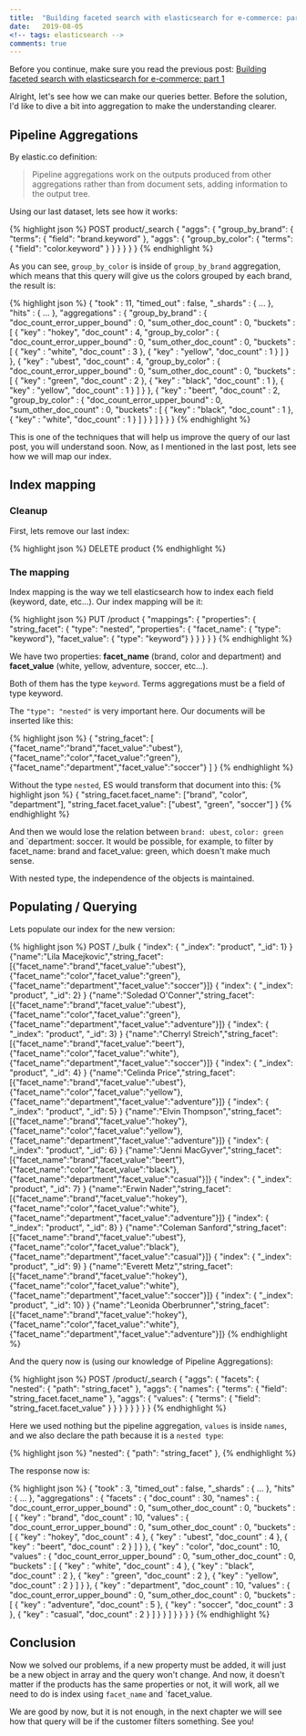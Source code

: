 ```yaml
---
title:  "Building faceted search with elasticsearch for e-commerce: part 2"
date:   2019-08-05
<!-- tags: elasticsearch -->
comments: true
---
```


Before you continue, make sure you read the previous post: [Building faceted search with elasticsearch for e-commerce: part 1]({{site.url}}{{site.baseurl}}/building-faceted-search-with-elasticsearch-for-e-commerce-part-1)

Alright, let's see how we can make our queries better. Before the solution, I'd like to dive a bit into aggregation to make the understanding clearer.

## Pipeline Aggregations

By elastic.co definition:

> Pipeline aggregations work on the outputs produced from other aggregations rather than from document sets, adding information to the output tree.

Using our last dataset, lets see how it works:

{% highlight json %}
POST product/_search
{
  "aggs": {
    "group_by_brand": {
      "terms": { "field": "brand.keyword" },
      "aggs": {
        "group_by_color": {
          "terms": { "field": "color.keyword" }
        }
      }
    }
  }
}
{% endhighlight %}

As you can see, `group_by_color` is inside of `group_by_brand` aggregation, which means that this query will give us the colors grouped by each brand, the result is:

{% highlight json %}
{
  "took" : 11,
  "timed_out" : false,
  "_shards" : { ... },
  "hits" : { ... },
  "aggregations" : {
    "group_by_brand" : {
      "doc_count_error_upper_bound" : 0,
      "sum_other_doc_count" : 0,
      "buckets" : [
        {
          "key" : "hokey",
          "doc_count" : 4,
          "group_by_color" : {
            "doc_count_error_upper_bound" : 0,
            "sum_other_doc_count" : 0,
            "buckets" : [
              {
                "key" : "white",
                "doc_count" : 3
              },
              {
                "key" : "yellow",
                "doc_count" : 1
              }
            ]
          }
        },
        {
          "key" : "ubest",
          "doc_count" : 4,
          "group_by_color" : {
            "doc_count_error_upper_bound" : 0,
            "sum_other_doc_count" : 0,
            "buckets" : [
              {
                "key" : "green",
                "doc_count" : 2
              },
              {
                "key" : "black",
                "doc_count" : 1
              },
              {
                "key" : "yellow",
                "doc_count" : 1
              }
            ]
          }
        },
        {
          "key" : "beert",
          "doc_count" : 2,
          "group_by_color" : {
            "doc_count_error_upper_bound" : 0,
            "sum_other_doc_count" : 0,
            "buckets" : [
              {
                "key" : "black",
                "doc_count" : 1
              },
              {
                "key" : "white",
                "doc_count" : 1
              }
            ]
          }
        }
      ]
    }
  }
}
{% endhighlight %}


This is one of the techniques that will help us improve the query of our last post, you will understand soon. Now, as I mentioned in the last post, lets see how we will map our index.

## Index mapping

### Cleanup

First, lets remove our last index:

{% highlight json %}
DELETE product
{% endhighlight %}

### The mapping

Index mapping is the way we tell elasticsearch how to index each field (keyword, date, etc...). Our index mapping will be it:

{% highlight json %}
PUT /product
{
  "mappings": {
    "properties": {
      "string_facet": {
        "type": "nested",
        "properties": {
          "facet_name": { "type": "keyword"},
          "facet_value": { "type": "keyword"}
        }
      }
    }
  }
}
{% endhighlight %}

We have two properties: __facet_name__ (brand, color and department) and __facet_value__ (white, yellow, adventure, soccer, etc...).

Both of them has the type `keyword`. Terms aggregations must be a field of type keyword.

The `"type": "nested"` is very important here. Our documents will be inserted like this:

{% highlight json %}
{
  "string_facet":
    [
      {"facet_name":"brand","facet_value":"ubest"},
      {"facet_name":"color","facet_value":"green"},
      {"facet_name":"department","facet_value":"soccer"}
    ]
}
{% endhighlight %}

Without the type `nested`, ES would transform that document into this:
{% highlight json %}
{
  "string_facet.facet_name": ["brand", "color", "department"],
  "string_facet.facet_value": ["ubest", "green", "soccer"]
}
{% endhighlight %}

And then we would lose the relation between `brand: ubest`, `color: green` and `department: soccer. It would be possible, for example, to filter by facet_name: brand and facet_value: green, which doesn't make much sense.

With nested type, the independence of the objects is maintained.

## Populating / Querying

Lets populate our index for the new version:

{% highlight json %}
POST /_bulk
{ "index": { "_index": "product", "_id": 1} }
{"name":"Lila Macejkovic","string_facet":[{"facet_name":"brand","facet_value":"ubest"},{"facet_name":"color","facet_value":"green"},{"facet_name":"department","facet_value":"soccer"}]}
{ "index": { "_index": "product", "_id": 2} }
{"name":"Soledad O'Conner","string_facet":[{"facet_name":"brand","facet_value":"ubest"},{"facet_name":"color","facet_value":"green"},{"facet_name":"department","facet_value":"adventure"}]}
{ "index": { "_index": "product", "_id": 3} }
{"name":"Cherryl Streich","string_facet":[{"facet_name":"brand","facet_value":"beert"},{"facet_name":"color","facet_value":"white"},{"facet_name":"department","facet_value":"soccer"}]}
{ "index": { "_index": "product", "_id": 4} }
{"name":"Celinda Price","string_facet":[{"facet_name":"brand","facet_value":"ubest"},{"facet_name":"color","facet_value":"yellow"},{"facet_name":"department","facet_value":"adventure"}]}
{ "index": { "_index": "product", "_id": 5} }
{"name":"Elvin Thompson","string_facet":[{"facet_name":"brand","facet_value":"hokey"},{"facet_name":"color","facet_value":"yellow"},{"facet_name":"department","facet_value":"adventure"}]}
{ "index": { "_index": "product", "_id": 6} }
{"name":"Jenni MacGyver","string_facet":[{"facet_name":"brand","facet_value":"beert"},{"facet_name":"color","facet_value":"black"},{"facet_name":"department","facet_value":"casual"}]}
{ "index": { "_index": "product", "_id": 7} }
{"name":"Erwin Nader","string_facet":[{"facet_name":"brand","facet_value":"hokey"},{"facet_name":"color","facet_value":"white"},{"facet_name":"department","facet_value":"adventure"}]}
{ "index": { "_index": "product", "_id": 8} }
{"name":"Coleman Sanford","string_facet":[{"facet_name":"brand","facet_value":"ubest"},{"facet_name":"color","facet_value":"black"},{"facet_name":"department","facet_value":"casual"}]}
{ "index": { "_index": "product", "_id": 9} }
{"name":"Everett Metz","string_facet":[{"facet_name":"brand","facet_value":"hokey"},{"facet_name":"color","facet_value":"white"},{"facet_name":"department","facet_value":"soccer"}]}
{ "index": { "_index": "product", "_id": 10} }
{"name":"Leonida Oberbrunner","string_facet":[{"facet_name":"brand","facet_value":"hokey"},{"facet_name":"color","facet_value":"white"},{"facet_name":"department","facet_value":"adventure"}]}
{% endhighlight %}


And the query now is (using our knowledge of Pipeline Aggregations):

{% highlight json %}
POST /product/_search
{
  "aggs": {
    "facets": {
      "nested": {
        "path": "string_facet"
      },
      "aggs": {
        "names": {
          "terms": { "field": "string_facet.facet_name" },
          "aggs": {
            "values": {
              "terms": { "field": "string_facet.facet_value" }
            }
          }
        }
      }
    }
  }
}
{% endhighlight %}


Here we used nothing but the pipeline aggregation, `values` is inside `names`, and we also declare the path because it is a `nested type`:

{% highlight json %}
  "nested": {
    "path": "string_facet"
  },
{% endhighlight %}

The response now is:

{% highlight json %}
{
  "took" : 3,
  "timed_out" : false,
  "_shards" : { ... },
  "hits" : { ... },
  "aggregations" : {
    "facets" : {
      "doc_count" : 30,
      "names" : {
        "doc_count_error_upper_bound" : 0,
        "sum_other_doc_count" : 0,
        "buckets" : [
          {
            "key" : "brand",
            "doc_count" : 10,
            "values" : {
              "doc_count_error_upper_bound" : 0,
              "sum_other_doc_count" : 0,
              "buckets" : [
                {
                  "key" : "hokey",
                  "doc_count" : 4
                },
                {
                  "key" : "ubest",
                  "doc_count" : 4
                },
                {
                  "key" : "beert",
                  "doc_count" : 2
                }
              ]
            }
          },
          {
            "key" : "color",
            "doc_count" : 10,
            "values" : {
              "doc_count_error_upper_bound" : 0,
              "sum_other_doc_count" : 0,
              "buckets" : [
                {
                  "key" : "white",
                  "doc_count" : 4
                },
                {
                  "key" : "black",
                  "doc_count" : 2
                },
                {
                  "key" : "green",
                  "doc_count" : 2
                },
                {
                  "key" : "yellow",
                  "doc_count" : 2
                }
              ]
            }
          },
          {
            "key" : "department",
            "doc_count" : 10,
            "values" : {
              "doc_count_error_upper_bound" : 0,
              "sum_other_doc_count" : 0,
              "buckets" : [
                {
                  "key" : "adventure",
                  "doc_count" : 5
                },
                {
                  "key" : "soccer",
                  "doc_count" : 3
                },
                {
                  "key" : "casual",
                  "doc_count" : 2
                }
              ]
            }
          }
        ]
      }
    }
  }
}
{% endhighlight %}


## Conclusion

Now we solved our problems, if a new property must be added, it will just be a new object in array and the query won't change. And now, it doesn't matter if the products has the same properties or not, it will work, all we need to do is index using `facet_name` and `facet_value.

We are good by now, but it is not enough, in the next chapter we will see how that query will be if the customer filters something. See you!
